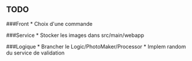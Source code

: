 ## TODO

###Front
    * Choix d'une commande


###Service
    * Stocker les images dans src/main/webapp
    

###Logique
    * Brancher le Logic/PhotoMaker/Processor
    * Implem random du service de validation
